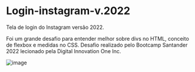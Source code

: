 # Login-instagram-v.2022
Tela de login do Instagram versão 2022.

Foi um grande desafio para entender melhor sobre divs no HTML, conceito de flexbox e medidas no CSS.
Desafio realizado pelo Bootcamp Santander 2022 lecionado pela Digital Innovation One Inc.

![image](https://user-images.githubusercontent.com/104580439/184169652-a8349c57-34fa-4728-8a24-4321d1cb0690.png)
